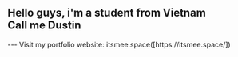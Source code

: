 <h2 align="left">Hello guys, i'm a student from Vietnam<br>Call me Dustin</h2>
---
Visit my portfolio website: itsmee.space([https://itsmee.space/])

